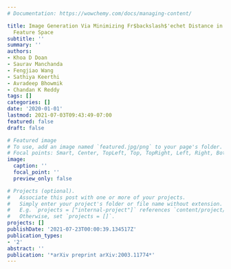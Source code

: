 ```yaml
---
# Documentation: https://wowchemy.com/docs/managing-content/

title: Image Generation Via Minimizing Fr$backslash$'echet Distance in Discriminator
  Feature Space
subtitle: ''
summary: ''
authors:
- Khoa D Doan
- Saurav Manchanda
- Fengjiao Wang
- Sathiya Keerthi
- Avradeep Bhowmik
- Chandan K Reddy
tags: []
categories: []
date: '2020-01-01'
lastmod: 2021-07-03T09:43:49-07:00
featured: false
draft: false

# Featured image
# To use, add an image named `featured.jpg/png` to your page's folder.
# Focal points: Smart, Center, TopLeft, Top, TopRight, Left, Right, BottomLeft, Bottom, BottomRight.
image:
  caption: ''
  focal_point: ''
  preview_only: false

# Projects (optional).
#   Associate this post with one or more of your projects.
#   Simply enter your project's folder or file name without extension.
#   E.g. `projects = ["internal-project"]` references `content/project/deep-learning/index.md`.
#   Otherwise, set `projects = []`.
projects: []
publishDate: '2021-07-23T00:00:39.134517Z'
publication_types:
- '2'
abstract: ''
publication: '*arXiv preprint arXiv:2003.11774*'
---
```

